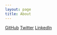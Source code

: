 ```yaml
---
layout: page
title: About
---
```


[GitHub](https://github.com/nitsky)
[Twitter](https://twitter.com/davidyamnitsky)
[LinkedIn](https://linkedin.com/in/davidyamnitsky)

